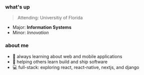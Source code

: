<!-- this is my personal github read.me --> 

### what's up
> Attending: Universitiy of Florida
- Major: **Information Systems**
- Minor: *Innovation*

### about me
- 🔭 always learning about web and mobile applications
- 🤳 helping others learn build and ship software
- 💻 full-stack: exploring react, react-native, nextjs, and django

